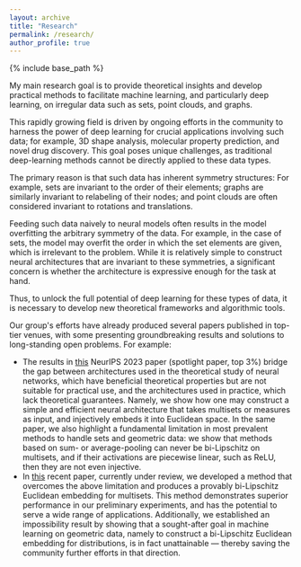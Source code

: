 ```yaml
---
layout: archive
title: "Research"
permalink: /research/
author_profile: true
---
```


{% include base_path %}

My main research goal is to provide theoretical insights and develop practical methods to facilitate machine learning, and particularly deep learning, on irregular data such as sets, point clouds, and graphs.

This rapidly growing field is driven by ongoing efforts in the community to harness the power of deep learning for crucial applications involving such data; for example, 3D shape analysis, molecular property prediction, and novel drug discovery. This goal poses unique challenges, as traditional deep-learning methods cannot be directly applied to these data types.

The primary reason is that such data has inherent symmetry structures: For example, sets are invariant to the order of their elements; graphs are similarly invariant to relabeling of their nodes; and point clouds are often considered invariant to rotations and translations.

Feeding such data naively to neural models often results in the model overfitting the arbitrary symmetry of the data. For example, in the case of sets, the model may overfit the order in which the set elements are given, which is irrelevant to the problem. While it is relatively simple to construct neural architectures that are invariant to these symmetries, a significant concern is whether the architecture is expressive enough for the task at hand.

Thus, to unlock the full potential of deep learning for these types of data, it is necessary to develop new theoretical frameworks and algorithmic tools.

Our group's efforts have already produced several papers published in top-tier venues, with some presenting groundbreaking results and solutions to long-standing open problems. For example:

- The results in [this](https://tal-amir.github.io/publication/2023-12%20Neural%20Injective%20Functions) NeurIPS 2023 paper (spotlight paper, top 3%) bridge the gap between architectures used in the theoretical study of neural networks, which have beneficial theoretical properties but are not suitable for practical use, and the architectures used in practice, which lack theoretical guarantees. Namely, we show how one may construct a simple and efficient neural architecture that takes multisets or measures as input, and injectively embeds it into Euclidean space. In the same paper, we also highlight a fundamental limitation in most prevalent methods to handle sets and geometric data: we show that methods based on sum- or average-pooling can never be bi-Lipschitz on multisets, and if their activations are piecewise linear, such as ReLU, then they are not even injective.
- In [this](https://tal-amir.github.io/publication/2024-05%20Fourier%20Sliced-Wasserstein%20Embedding) recent paper, currently under review, we developed a method that overcomes the above limitation and produces a provably bi-Lipschitz Euclidean embedding for multisets. This method demonstrates superior performance in our preliminary experiments, and has the potential to serve a wide range of applications. Additionally, we established an impossibility result by showing that a sought-after goal in machine learning on geometric data, namely to construct a bi-Lipschitz Euclidean embedding for distributions, is in fact unattainable — thereby saving the community further efforts in that direction.
